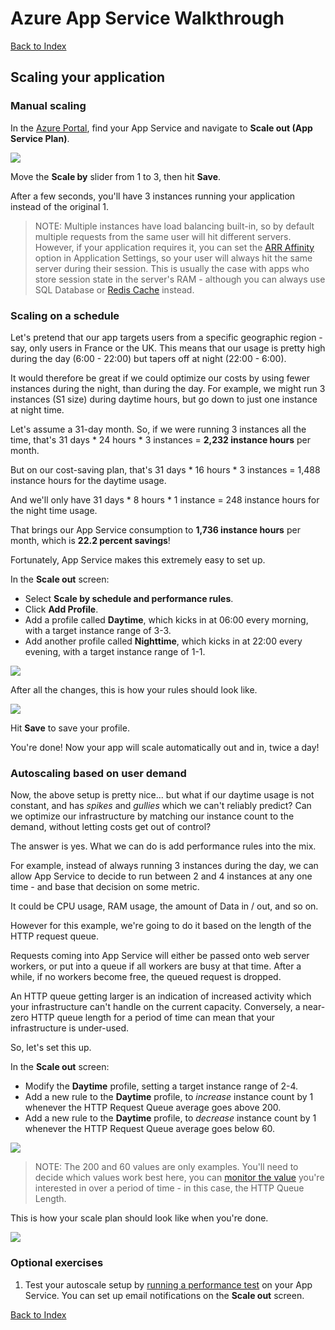 # Azure App Service Walkthrough

[Back to Index](README.md)

## Scaling your application

### Manual scaling

In the [Azure Portal](https://portal.azure.com/), find your App Service and navigate to **Scale out (App Service Plan)**.

![](img/scale_01.png)

Move the **Scale by** slider from 1 to 3, then hit **Save**. 

After a few seconds, you'll have 3 instances running your application instead of the original 1. 

> NOTE: Multiple instances have load balancing built-in, so by default multiple requests from the same user will hit different servers. However, if your application requires it, you can set the [ARR Affinity](https://blogs.msdn.microsoft.com/benjaminperkins/2016/06/03/setting-application-request-routing-arr-affinity-for-your-azure-app-service/) option in Application Settings, so your user will always hit the same server during their session. This is usually the case with apps who store session state in the server's RAM - although you can always use SQL Database or [Redis Cache](https://docs.microsoft.com/en-us/azure/redis-cache/cache-aspnet-session-state-provider) instead.

### Scaling on a schedule

Let's pretend that our app targets users from a specific geographic region - say, only users in France or the UK. This means that our usage is pretty high during the day (6:00 - 22:00) but tapers off at night (22:00 - 6:00).

It would therefore be great if we could optimize our costs by using fewer instances during the night, than during the day. For example, we might run 3 instances (S1 size) during daytime hours, but go down to just one instance at night time.

Let's assume a 31-day month. So, if we were running 3 instances all the time, that's 31 days * 24 hours * 3 instances = **2,232 instance hours** per month.

But on our cost-saving plan, that's 31 days * 16 hours * 3 instances = 1,488 instance hours for the daytime usage. 

And we'll only have 31 days * 8 hours * 1 instance = 248 instance hours for the night time usage.

That brings our App Service consumption to **1,736 instance hours** per month, which is **22.2 percent savings**!

Fortunately, App Service makes this extremely easy to set up.

In the **Scale out** screen:

- Select **Scale by schedule and performance rules**.
- Click **Add Profile**.
- Add a profile called **Daytime**, which kicks in at 06:00 every morning, with a target instance range of 3-3.
- Add another profile called **Nighttime**, which kicks in at 22:00 every evening, with a target instance range of 1-1.

![](img/scale_02.png)

After all the changes, this is how your rules should look like.

![](img/scale_03.png)

Hit **Save** to save your profile. 

You're done! Now your app will scale automatically out and in, twice a day!

### Autoscaling based on user demand

Now, the above setup is pretty nice... but what if our daytime usage is not constant, and has *spikes* and *gullies* which we can't reliably predict? Can we optimize our infrastructure by matching our instance count to the demand, without letting costs get out of control?

The answer is yes. What we can do is add performance rules into the mix.

For example, instead of always running 3 instances during the day, we can allow App Service to decide to run between 2 and 4 instances at any one time - and base that decision on some metric. 

It could be CPU usage, RAM usage, the amount of Data in / out, and so on. 

However for this example, we're going to do it based on the length of the HTTP request queue. 

Requests coming into App Service will either be passed onto web server workers, or put into a queue if all workers are busy at that time. After a while, if no workers become free, the queued request is dropped. 

An HTTP queue getting larger is an indication of increased activity which your infrastructure can't handle on the current capacity. Conversely, a near-zero HTTP queue length for a period of time can mean that your infrastructure is under-used.

So, let's set this up. 

In the **Scale out** screen:

- Modify the **Daytime** profile, setting a target instance range of 2-4.
- Add a new rule to the **Daytime** profile, to *increase* instance count by 1 whenever the HTTP Request Queue average goes above 200.
- Add a new rule to the **Daytime** profile, to *decrease* instance count by 1 whenever the HTTP Request Queue average goes below 60.

![](img/scale_04.png)

> NOTE: The 200 and 60 values are only examples. You'll need to decide which values work best here, you can [monitor the value](https://docs.microsoft.com/en-us/azure/app-service-web/web-sites-monitor) you're interested in over a period of time - in this case, the HTTP Queue Length.

This is how your scale plan should look like when you're done.

![](img/scale_05.png)

### Optional exercises

1. Test your autoscale setup by [running a performance test](https://www.visualstudio.com/en-us/docs/test/performance-testing/app-service-web-app-performance-test) on your App Service. You can set up email notifications on the **Scale out** screen.

[Back to Index](README.md)